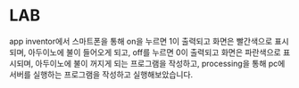 # LAB

app inventor에서 스마트폰을 통해 on을 누르면 1이 출력되고 화면은 빨간색으로 표시되며, 아두이노에 불이 들어오게 되고, off를 누르면 0이 출력되고 화면은 파란색으로 표시되며, 아두이노에 불이 꺼지게 되는 프로그램을 작성하고, processing을 통해 pc에 서버를 실행하는 프로그램을 작성하고 실행해보았습니다.
